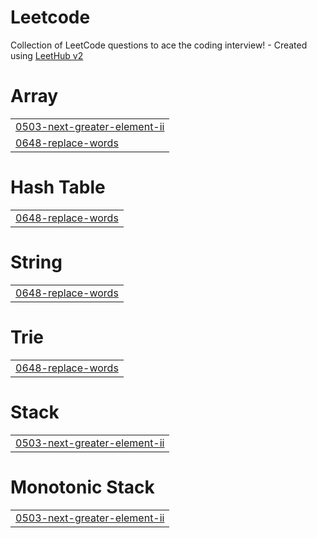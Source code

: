 # Leetcode
Collection of LeetCode questions to ace the coding interview! - Created using [LeetHub v2](https://github.com/arunbhardwaj/LeetHub-2.0)


# Array
|  |
| ------- |
| [0503-next-greater-element-ii](https://github.com/Shreyaww/Leetcode/tree/master/0503-next-greater-element-ii) |
| [0648-replace-words](https://github.com/Shreyaww/Leetcode/tree/master/0648-replace-words) |
# Hash Table
|  |
| ------- |
| [0648-replace-words](https://github.com/Shreyaww/Leetcode/tree/master/0648-replace-words) |
# String
|  |
| ------- |
| [0648-replace-words](https://github.com/Shreyaww/Leetcode/tree/master/0648-replace-words) |
# Trie
|  |
| ------- |
| [0648-replace-words](https://github.com/Shreyaww/Leetcode/tree/master/0648-replace-words) |
# Stack
|  |
| ------- |
| [0503-next-greater-element-ii](https://github.com/Shreyaww/Leetcode/tree/master/0503-next-greater-element-ii) |
# Monotonic Stack
|  |
| ------- |
| [0503-next-greater-element-ii](https://github.com/Shreyaww/Leetcode/tree/master/0503-next-greater-element-ii) |
